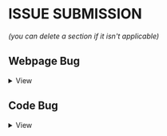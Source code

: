 ISSUE SUBMISSION
===========
*(you can delete a section if it isn't applicable)*


## Webpage Bug
<details><summary>View</summary>
  
**Description of Bug**
*(enter bug details below)*


**Pages this applies to**
*(add all that are applicable on a new line)*
+ like this


**Screenshots (If applicable)**
*(If you can't describe the issue picture it below)*
</details>

## Code Bug
<details><summary>View</summary>
  
**Description of Bug**
*(enter bug details below)*


**Module and Function this applies to**
*(add all that are applicable on a new line)*
+ like this


**Screenshots (If applicable)**
*(If you can't describe the issue picture it below)*
</details>
